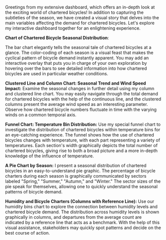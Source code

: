 Greetings from my extensive dashboard, which offers an in-depth look at the exciting world of chartered bicycles! In addition to capturing the subtleties of the season, we have created a visual story that delves into the main variables affecting the demand for chartered bicycles. Let's explore my interactive dashboard together for an enlightening experience.

**Chart of Chartered Bicycle Seasonal Distribution**:

The bar chart elegantly tells the seasonal tale of chartered bicycles at a glance. The color-coding of each season is a visual feast that makes the cyclical pattern of bicycle demand instantly apparent. You may add an interactive overlay that puts you in charge of your own exploration by hovering over the bars to see detailed information into how chartered bicycles are used in particular weather conditions.

**Clustered Line and Column Chart: Seasonal Trend and Wind Speed Impact:**
Examine the seasonal changes in further detail using my column and clustered line chart. You may easily navigate through the total demand for chartered bicycles with the help of the continuous line, and the clustered columns present the average wind speed as an interesting parameter. Observe how chartered bicycle numbers fluctuate in time with the varying winds on a common temporal axis.

**Funnel Chart: Temperature Bin Distribution:**
Use my special funnel chart to investigate the distribution of chartered bicycles within temperature bins for an eye-catching experience. The funnel shows how the use of chartered bicycles changes with temperature, with each part representing a variety of temperatures. Each section's width graphically depicts the total number of chartered bicycles, giving rise to both a broad picture and a more in-depth knowledge of the influence of temperature.

**A Pie Chart by Season:**
I present a seasonal distribution of chartered bicycles in an easy-to-understand pie graphic. The percentage of bicycle charters during each season is graphically communicated by sectors labeled "Spring," "Summer," "Autumn," and "Winter." The sector sizes of the pie speak for themselves, allowing one to quickly understand the seasonal patterns of bicycle demand.

**Humidity and Bicycle Charters (Columns with Reference Line):** Use our humidity bins chart to explore the connection between humidity levels and chartered bicycle demand. The distribution across humidity levels is shown graphically in columns, and departures from the average count are indicated by a reference line that acts as a benchmark. With the help of this visual assistance, stakeholders may quickly spot patterns and decide on the best course of action.

